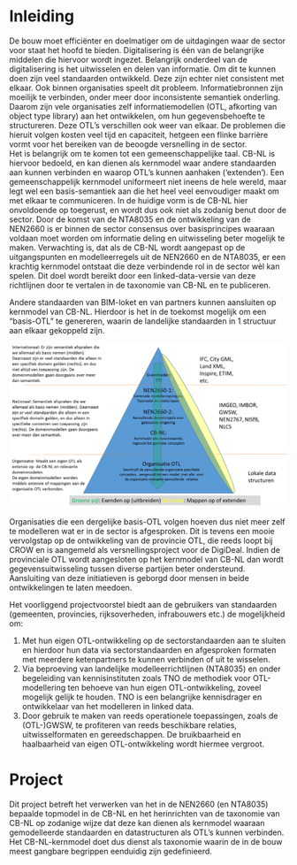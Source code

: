 # Inleiding

De bouw moet efficiënter en doelmatiger om de uitdagingen waar de sector voor staat het hoofd te bieden. Digitalisering is één van de belangrijke middelen die hiervoor wordt ingezet. Belangrijk onderdeel van de digitalisering is het uitwisselen en delen van informatie. Om dit te kunnen doen zijn veel standaarden ontwikkeld. Deze zijn echter niet consistent met elkaar. Ook binnen organisaties speelt dit probleem. Informatiebronnen zijn moeilijk te verbinden, onder meer door inconsistente semantiek onderling. Daarom zijn vele organisaties zelf informatiemodellen (OTL, afkorting van object type library) aan het ontwikkelen, om hun gegevensbehoefte te structureren. Deze OTL’s verschillen ook weer van elkaar. De problemen die hieruit volgen kosten veel tijd en capaciteit, hetgeen een flinke barrière vormt voor het bereiken van de beoogde versnelling in de sector.  
Het is belangrijk om te komen tot een gemeenschappelijke taal. CB-NL is hiervoor bedoeld, en kan dienen als kernmodel waar andere standaarden aan kunnen verbinden en waarop OTL’s kunnen aanhaken (‘extenden’). Een gemeenschappelijk kernmodel uniformeert niet ineens de hele wereld, maar legt wel een basis-semantiek aan die het heel veel eenvoudiger maakt om met elkaar te communiceren. In de huidige vorm is de CB-NL hier onvoldoende op toegerust, en wordt dus ook niet als zodanig benut door de sector. 
Door de komst van de NTA8035 en de ontwikkeling van de NEN2660 is er binnen de sector consensus over basisprincipes waaraan voldaan moet worden om informatie deling en uitwisseling beter mogelijk te maken. Verwachting is, dat als de CB-NL wordt aangepast op de uitgangspunten en modelleerregels uit de NEN2660 en de NTA8035, er een krachtig kernmodel ontstaat die deze verbindende rol in de sector wèl kan spelen. Dit doel wordt bereikt door een linked-data-versie van deze richtlijnen door te vertalen in de taxonomie van CB-NL en te publiceren.

Andere standaarden van BIM-loket en van partners kunnen aansluiten op kernmodel van CB-NL. Hierdoor is het in de toekomst mogelijk om een “basis-OTL” te genereren, waarin de landelijke standaarden in 1 structuur aan elkaar gekoppeld zijn. 

 ![samenhang nen2660, cb-nl en otl](media/cb-nl-piramide.png "positionering cb-nl")

Organisaties die een dergelijke basis-OTL volgen hoeven dus niet meer zelf te modelleren wat er in de sector is afgesproken. Dit is tevens een mooie vervolgstap op de ontwikkeling van de provincie OTL, die reeds loopt bij CROW en is aangemeld als versnellingsproject voor de DigiDeal. Indien de provinciale OTL wordt aangesloten op het kernmodel van CB-NL dan wordt gegevensuitwisseling tussen diverse partijen beter ondersteund. Aansluiting van deze initiatieven is geborgd door mensen in beide ontwikkelingen te laten meedoen.

Het voorliggend projectvoorstel biedt aan de gebruikers van standaarden (gemeenten, provincies, rijksoverheden, infrabouwers etc.) de mogelijkheid om:
1. Met hun eigen OTL-ontwikkeling op de sectorstandaarden aan te sluiten en hierdoor hun data via sectorstandaarden en afgesproken formaten met meerdere ketenpartners te kunnen verbinden of uit te wisselen.
2. Via beproeving van landelijke modelleerrichtlijnen (NTA8035) en onder begeleiding van kennisinstituten zoals TNO de methodiek voor OTL-modellering ten behoeve van hun eigen OTL-ontwikkeling, zoveel mogelijk gelijk te houden. TNO is een belangrijke kennisdrager en ontwikkelaar van het modelleren in linked data.
3. Door gebruik te maken van reeds operationele toepassingen, zoals de (OTL-)GWSW, te profiteren van reeds beschikbare relaties, uitwisselformaten en gereedschappen. De bruikbaarheid en haalbaarheid van eigen OTL-ontwikkeling wordt hiermee vergroot.



# Project

Dit project betreft het verwerken van het in de NEN2660 (en NTA8035) bepaalde topmodel in de CB-NL en het herinrichten van de taxonomie van CB-NL op zodanige wijze dat deze kan dienen als kernmodel waaraan gemodelleerde standaarden en datastructuren als OTL’s kunnen verbinden. Het CB-NL-kernmodel doet dus dienst als taxonomie waarin de in de bouw meest gangbare begrippen eenduidig zijn gedefinieerd. 